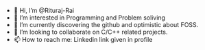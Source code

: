 - 👋 Hi, I’m @Rituraj-Rai
- 👀 I’m interested in Programming and Problem soliving
- 🌱 I’m currently discovering the github and optimistic about FOSS.
- 💞️ I’m looking to collaborate on C/C++ related projects.
- 📫 How to reach me: Linkedin link given in profile

<!---
Rituraj-Rai/Rituraj-Rai is a ✨ special ✨ repository because its `README.md` (this file) appears on your GitHub profile.
You can click the Preview link to take a look at your changes.
--->
